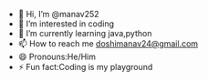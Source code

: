 - 👋 Hi, I’m @manav252
- 👀 I’m interested in coding 
- 🌱 I’m currently learning java,python
- 📫 How to reach me doshimanav24@gmail.com
- 😄 Pronouns:He/Him
- ⚡ Fun fact:Coding is my playground

<!---
manav252/manav252 is a ✨ special ✨ repository because its `README.md` (this file) appears on your GitHub profile.
You can click the Preview link to take a look at your changes.
--->
